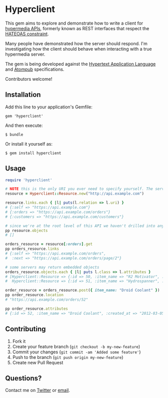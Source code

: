# Hyperclient

This gem aims to explore and demonstrate how to write a client for [hypermedia APIs](http://blog.steveklabnik.com/posts/2012-02-23-rest-is-over), formerly
known as REST interfaces that respect the [HATEOAS constraint](http://roy.gbiv.com/untangled/2008/rest-apis-must-be-hypertext-driven).

Many people have demonstrated how the server should respond. I'm investigating how the client should behave when interacting with a true hypermedia server.

The gem is being developed against the [Hypertext Application Language](http://stateless.co/hal_specification.html) and [Atompub](http://bitworking.org/projects/atom/rfc5023.html) specifications.

Contributors welcome!

## Installation

Add this line to your application's Gemfile:

    gem 'hyperclient'

And then execute:

    $ bundle

Or install it yourself as:

    $ gem install hyperclient

## Usage

```ruby
require 'hyperclient'

# NOTE this is the only URI you ever need to specify yourself. The server will provide all future links.
resource = Hyperclient::Resource.new("http://api.example.com")

resource.links.each { |l| puts(l.relation => l.uri) }
# {:self => "https://api.example.com"}
# {:orders => "https://api.example.com/orders"}
# {:customers => "https://api.example.com/customers"}

# since we're at the root level of this API we haven't drilled into any objects yet
pp resource.objects
# []

orders_resource = resource[:orders].get
pp orders_resource.links
# {:self => "https://api.example.com/orders",
#  :next => "https://api.example.com/orders/page/2"}

# some servers may return embedded objects
orders_resource.objects.each { |l| puts l.class => l.attributes }
# [Hyperclient::Resource => {:id => 50, :item_name => "R2 Motivator", :created_at => "2012-02-03 12:15:02 -0400"},
#  Hyperclient::Resource => {:id => 51, :item_name => "Hydrospanner", :created_at => "2012-02-04 13:18:12 -0500"}]

order_resource = orders_resource.post({ item_name: "Droid Coolant" })
pp order_resource.location
# "https://api.example.com/orders/52"

pp order_resource.attributes
# {:id => 52, :item_name => "Droid Coolant", :created_at => "2012-03-05 21:31:04 -0500"}
```

## Contributing

1. Fork it
2. Create your feature branch (`git checkout -b my-new-feature`)
3. Commit your changes (`git commit -am 'Added some feature'`)
4. Push to the branch (`git push origin my-new-feature`)
5. Create new Pull Request

## Questions?

Contact me on [Twitter](https://twitter/subelsky) or [email](mike@subelsky.com).
